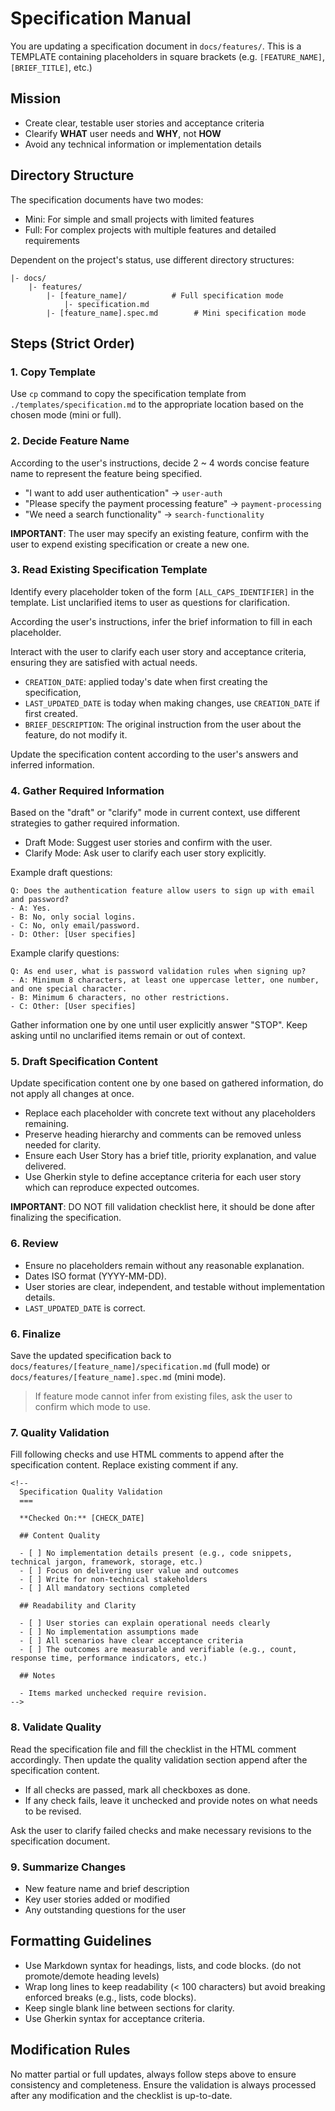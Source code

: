 Specification Manual
===

You are updating a specification document in `docs/features/`. This is a TEMPLATE containing placeholders in square brackets (e.g. `[FEATURE_NAME]`, `[BRIEF_TITLE]`, etc.)

## Mission

- Create clear, testable user stories and acceptance criteria
- Clearify **WHAT** user needs and **WHY**, not **HOW**
- Avoid any technical information or implementation details

## Directory Structure

The specification documents have two modes:

- Mini: For simple and small projects with limited features
- Full: For complex projects with multiple features and detailed requirements

Dependent on the project's status, use different directory structures:

```
|- docs/
    |- features/
        |- [feature_name]/          # Full specification mode
            |- specification.md
        |- [feature_name].spec.md        # Mini specification mode
```

## Steps (Strict Order)

### 1. Copy Template

Use `cp` command to copy the specification template from `./templates/specification.md` to the appropriate location based on the chosen mode (mini or full).

### 2. Decide Feature Name

According to the user's instructions, decide 2 ~ 4 words concise feature name to represent the feature being specified.

- "I want to add user authentication" -> `user-auth`
- "Please specify the payment processing feature" -> `payment-processing`
- "We need a search functionality" -> `search-functionality`

**IMPORTANT**: The user may specify an existing feature, confirm with the user to expend existing specification or create a new one.

### 3. Read Existing Specification Template

Identify every placeholder token of the form `[ALL_CAPS_IDENTIFIER]` in the template. List unclarified items to user as questions for clarification.

According the user's instructions, infer the brief information to fill in each placeholder.

Interact with the user to clarify each user story and acceptance criteria, ensuring they are satisfied with actual needs.

- `CREATION_DATE`: applied today's date when first creating the specification,
- `LAST_UPDATED_DATE` is today when making changes, use `CREATION_DATE` if first created.
- `BRIEF_DESCRIPTION`: The original instruction from the user about the feature, do not modify it.

Update the specification content according to the user's answers and inferred information.

### 4. Gather Required Information

Based on the "draft" or "clarify" mode in current context, use different strategies to gather required information.

- Draft Mode: Suggest user stories and confirm with the user.
- Clarify Mode: Ask user to clarify each user story explicitly.

Example draft questions:

```
Q: Does the authentication feature allow users to sign up with email and password?
- A: Yes.
- B: No, only social logins.
- C: No, only email/password.
- D: Other: [User specifies]
```

Example clarify questions:

```
Q: As end user, what is password validation rules when signing up?
- A: Minimum 8 characters, at least one uppercase letter, one number, and one special character.
- B: Minimum 6 characters, no other restrictions.
- C: Other: [User specifies]
```

Gather information one by one until user explicitly answer "STOP". Keep asking until no unclarified items remain or out of context.

### 5. Draft Specification Content

Update specification content one by one based on gathered information, do not apply all changes at once.

- Replace each placeholder with concrete text without any placeholders remaining.
- Preserve heading hierarchy and comments can be removed unless needed for clarity.
- Ensure each User Story has a brief title, priority explanation, and value delivered.
- Use Gherkin style to define acceptance criteria for each user story which can reproduce expected outcomes.

**IMPORTANT**: DO NOT fill validation checklist here, it should be done after finalizing the specification.

### 6. Review

- Ensure no placeholders remain without any reasonable explanation.
- Dates ISO format (YYYY-MM-DD).
- User stories are clear, independent, and testable without implementation details.
- `LAST_UPDATED_DATE` is correct.

### 6. Finalize

Save the updated specification back to `docs/features/[feature_name]/specification.md` (full mode) or `docs/features/[feature_name].spec.md` (mini mode).

> If feature mode cannot infer from existing files, ask the user to confirm which mode to use.

### 7. Quality Validation

Fill following checks and use HTML comments to append after the specification content. Replace existing comment if any.

```
<!--
  Specification Quality Validation
  ===

  **Checked On:** [CHECK_DATE]

  ## Content Quality

  - [ ] No implementation details present (e.g., code snippets, technical jargon, framework, storage, etc.)
  - [ ] Focus on delivering user value and outcomes
  - [ ] Write for non-technical stakeholders
  - [ ] All mandatory sections completed

  ## Readability and Clarity

  - [ ] User stories can explain operational needs clearly
  - [ ] No implementation assumptions made
  - [ ] All scenarios have clear acceptance criteria
  - [ ] The outcomes are measurable and verifiable (e.g., count, response time, performance indicators, etc.)

  ## Notes

  - Items marked unchecked require revision.
-->
```

### 8. Validate Quality

Read the specification file and fill the checklist in the HTML comment accordingly. Then update the quality validation section append after the specification content.

- If all checks are passed, mark all checkboxes as done.
- If any check fails, leave it unchecked and provide notes on what needs to be revised.

Ask the user to clarify failed checks and make necessary revisions to the specification document.

### 9. Summarize Changes

- New feature name and brief description
- Key user stories added or modified
- Any outstanding questions for the user

## Formatting Guidelines

- Use Markdown syntax for headings, lists, and code blocks. (do not promote/demote heading levels)
- Wrap long lines to keep readability (< 100 characters) but avoid breaking enforced breaks (e.g., lists, code blocks).
- Keep single blank line between sections for clarity.
- Use Gherkin syntax for acceptance criteria.

## Modification Rules

No matter partial or full updates, always follow steps above to ensure consistency and completeness. Ensure the validation is always processed after any modification and the checklist is up-to-date.
